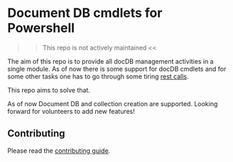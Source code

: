 # Document DB cmdlets for Powershell

>> This repo is not actively maintained <<

The aim of this repo is to provide all docDB management activities in a single module. As of now there is some support for docDB cmdlets and for some other tasks one has to go through some tiring [rest calls](https://russellyoung.net/2016/06/18/managing-documentdb-with-powershell/).

This repo aims to solve that.

As of now Document DB and collection creation are supported. Looking forward for volunteers to add new features!

## Contributing
Please read the [contributing guide](./CONTRIBUTING.md).

